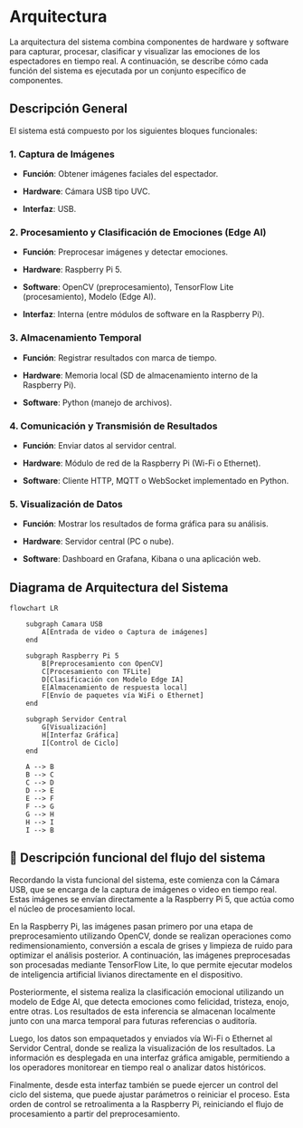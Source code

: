 # Arquitectura
La arquitectura del sistema combina componentes de hardware y software para capturar, procesar, clasificar y visualizar las emociones de los espectadores en tiempo real. A continuación, se describe cómo cada función del sistema es ejecutada por un conjunto específico de componentes.

## Descripción General
El sistema está compuesto por los siguientes bloques funcionales:

### 1. Captura de Imágenes

- **Función**: Obtener imágenes faciales del espectador.

- **Hardware**: Cámara USB tipo UVC.

- **Interfaz**: USB.

### 2. Procesamiento y Clasificación de Emociones (Edge AI)

- **Función**: Preprocesar imágenes y detectar emociones.

- **Hardware**: Raspberry Pi 5.

- **Software**: OpenCV (preprocesamiento), TensorFlow Lite (procesamiento), Modelo (Edge AI).

- **Interfaz**: Interna (entre módulos de software en la Raspberry Pi).

### 3. Almacenamiento Temporal

- **Función**: Registrar resultados con marca de tiempo.

- **Hardware**: Memoria local (SD de almacenamiento interno de la Raspberry Pi).

- **Software**: Python (manejo de archivos).


### 4. Comunicación y Transmisión de Resultados

- **Función**: Enviar datos al servidor central.

- **Hardware**: Módulo de red de la Raspberry Pi (Wi-Fi o Ethernet).

- **Software**: Cliente HTTP, MQTT o WebSocket implementado en Python.

### 5. Visualización de Datos

- **Función**: Mostrar los resultados de forma gráfica para su análisis.

- **Hardware**: Servidor central (PC o nube).

- **Software**: Dashboard en Grafana, Kibana o una aplicación web.

## Diagrama de Arquitectura del Sistema

```mermaid
flowchart LR

    subgraph Camara USB
        A[Entrada de video o Captura de imágenes]
    end

    subgraph Raspberry Pi 5
        B[Preprocesamiento con OpenCV]
        C[Procesamiento con TFLite]
        D[Clasificación con Modelo Edge IA]
        E[Almacenamiento de respuesta local]
        F[Envío de paquetes vía WiFi o Ethernet]
    end

    subgraph Servidor Central
        G[Visualización]
        H[Interfaz Gráfica]
        I[Control de Ciclo]
    end

    A --> B
    B --> C
    C --> D
    D --> E
    E --> F
    F --> G
    G --> H
    H --> I
    I --> B

```

## 📘 Descripción funcional del flujo del sistema
Recordando la vista funcional del sistema, este comienza con la Cámara USB, que se encarga de la captura de imágenes o video en tiempo real. Estas imágenes se envían directamente a la Raspberry Pi 5, que actúa como el núcleo de procesamiento local.

En la Raspberry Pi, las imágenes pasan primero por una etapa de preprocesamiento utilizando OpenCV, donde se realizan operaciones como redimensionamiento, conversión a escala de grises y limpieza de ruido para optimizar el análisis posterior. A continuación, las imágenes preprocesadas son procesadas mediante TensorFlow Lite, lo que permite ejecutar modelos de inteligencia artificial livianos directamente en el dispositivo.

Posteriormente, el sistema realiza la clasificación emocional utilizando un modelo de Edge AI, que detecta emociones como felicidad, tristeza, enojo, entre otras. Los resultados de esta inferencia se almacenan localmente junto con una marca temporal para futuras referencias o auditoría.

Luego, los datos son empaquetados y enviados vía Wi-Fi o Ethernet al Servidor Central, donde se realiza la visualización de los resultados. La información es desplegada en una interfaz gráfica amigable, permitiendo a los operadores monitorear en tiempo real o analizar datos históricos.

Finalmente, desde esta interfaz también se puede ejercer un control del ciclo del sistema, que puede ajustar parámetros o reiniciar el proceso. Esta orden de control se retroalimenta a la Raspberry Pi, reiniciando el flujo de procesamiento a partir del preprocesamiento.
